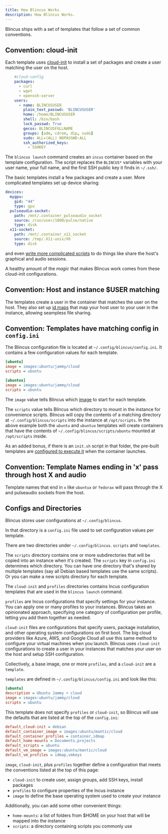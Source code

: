 ```yaml
---
title: How Blincus Works
description: How Blincus Works.
---
```


Blincus ships with a set of templates that follow a set of common conventions.

## Convention: cloud-init

Each template uses [cloud-init](https://cloudinit.readthedocs.io/en/latest/index.html) to install a set of packages and create a user matching the user on the host.

```yaml
    #cloud-config
    packages:
      - curl
      - wget
      - openssh-server
    users:
      - name: BLINCUSUSER
        plain_text_passwd: 'BLINCUSUSER'
        home: /home/BLINCUSUSER
        shell: /bin/bash
        lock_passwd: True
        gecos: BLINCUSFULLNAME
        groups: [adm, cdrom, dip, sudo]
        sudo: ALL=(ALL) NOPASSWD:ALL
        ssh_authorized_keys:
          - SSHKEY
```

The `blincus launch` command creates an `incus` container based on the template configuration. The script replaces the `BLINCUS*` variables with your user name, your full name, and the first SSH public key it finds in `~/.ssh/`.

The basic templates install a few packages and create a user. More complicated templates set up device sharing:

```yaml
devices:
  mygpu:
    gid: "44"
    type: gpu
  pulseaudio-socket:
    path: /mnt/.container_pulseaudio_socket
    source: /run/user/1000/pulse/native
    type: disk
  x11-socket:
    path: /mnt/.container_x11_socket
    source: /tmp/.X11-unix/X0
    type: disk
```

and even [write more complicated scripts](https://github.com/ublue-os/blincus/blob/main/instances/ubuntux.config.yaml#L23) to do things like share the host's graphical and audio sessions.

A healthy amount of the *magic* that makes Blincus work comes from these cloud-init configurations.

## Convention: Host and instance $USER matching

The templates create a user in the container that matches the user on the host. They also set up [id maps](https://linuxcontainers.org/incus/docs/main/userns-idmap/) that map your host user to your user in the instance, allowing seampless file sharing.

## Convention: Templates have matching config in `config.ini`

The Blincus configuration file is located at `~/.config/blincus/config.ini`. It contains a few configuration values for each template.

```ini
[ubuntu]
image = images:ubuntu/jammy/cloud
scripts = ubuntu

[ubuntux]
image = images:ubuntu/jammy/cloud
scripts = ubuntu
```

The `image` value tells Blincus which [image](https://images.linuxcontainers.org/) to start for each template.

The `scripts` value tells Blincus which directory to mount in the instance for convenience scripts. Blincus will copy the contents of a matching directory at `~/.config/blincus/scripts` into the instance at `/opt/scripts`. In the above example both the `ubuntu` and `ubuntux` templates will create containers that have the contents of `~/.config/blincus/scripts/ubuntu` mounted at `/opt/scripts` inside. 

As an added bonus, if there is an `init.sh` script in that folder, the pre-built templates are [configured to execute it](https://github.com/ublue-os/blincus/blob/main/instances/ubuntux.config.yaml#L52) when the container launches.

## Convention: Template Names ending in 'x' pass through host X and audio

Template names that end in `x` like `ubuntux` or `fedorax` will pass through the X and pulseaudio sockets from the host.

## Configs and Directories

Blincus stores user configurations at `~/.config/blincus`.

In that directory is a `config.ini` file used to set configuration values per template.

There are two directories under `~/.config/blincus`. `scripts` and `templates`.

The `scripts` directory contains one or more subdirectories that will be copied into an instance when it's created. The `scripts` key in `config.ini` determines which directory.  You can have one directory that's shared by multiple templates (say all Debian based templates use the same scripts). Or you can make a new scripts directory for each template.

The `cloud-init` and `profiles` directories contains Incus configuration templates that are used in the `blincus launch` command.

`profiles` are Incus configurations that specify settings for your instance. You can apply one or many profiles to your instances. Blincus takes an opinionated approach, specifying one category of configuration per profile, letting you add them together as needed.

`cloud-init` files are configurations that specify users, package installation, and other operating system configurations on first boot. The big cloud providers like Azure, AWS, and Google Cloud all use this same method to configure your virtual machines when you launch.  Blincus uses `cloud-init` configurations to create a user in your instances that matches your user on the host and setup SSH configuration.

Collectively, a base image, one or more `profiles`, and a `cloud-init` are a `template`.

`templates` are defined in `~/.config/blincus/config.ini` and look like this:

```ini
[ubuntu]
description = Ubuntu Jammy + cloud
image = images:ubuntu/jammy/cloud
scripts = ubuntu
```

This template does not specify `profiles` or `cloud-init`, so Blincus will use the defaults that are listed at the top of the `config.ini`:

```ini
default_cloud-init = debian
default_container_image = images:ubuntu/mantic/cloud
default_container_profiles = container,idmap
default_home-mounts = Documents,projects
default_scripts = ubuntu
default_vm_image = images:ubuntu/mantic/cloud
default_vm_profiles = idmap,vmkeys
```

`image`, `cloud-init`, plus `profiles` together define a configuration that meets the conventions listed at the top of this page:

* `cloud-init` to create user, assign groups, add SSH keys, install packages
* `profiles` to configure properties of the Incus instance
* `image` to define the base operating system used to create your instance

Additionally, you can add some other convenient things:

* `home-mounts`: a list of folders from $HOME on your host that will be mapped into the instance
* `scripts`: a directory containing scripts you commonly use